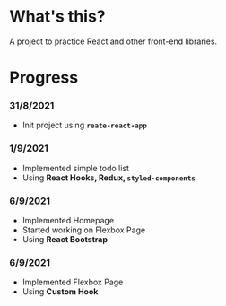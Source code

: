 # What's this?

A project to practice React and other front-end libraries.

# Progress

### 31/8/2021

- Init project using **`reate-react-app`**

### 1/9/2021

- Implemented simple todo list
- Using **React Hooks, Redux, `styled-components`**

### 6/9/2021
- Implemented Homepage
- Started working on Flexbox Page
- Using **React Bootstrap**

### 6/9/2021
- Implemented Flexbox Page
- Using **Custom Hook**
